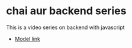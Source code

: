 # chai aur backend series

This is a video series on backend with javascript
- [Model link]( https://app.eraser.io/workspace/Hf9jZRGU1lNEHu6zECIL?origin=share&elements=tQap6ZimHseEnf_cHahbfw)
